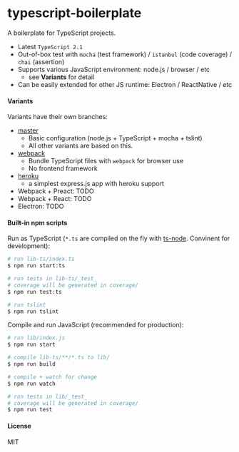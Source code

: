 # typescript-boilerplate

A boilerplate for TypeScript projects.

- Latest `TypeScript 2.1`
- Out-of-box test with `mocha` (test framework) / `istanbul` (code coverage) / `chai` (assertion)
- Supports various JavaScript environment: node.js / browser / etc
    - see **Variants** for detail
- Can be easily extended for other JS runtime: Electron / ReactNative / etc

#### Variants

Variants have their own branches:

- [master](https://github.com/jokester/typescript-boilerplate/tree/master)
    - Basic configuration (node.js + TypeScript + mocha + tslint)
    - All other variants are based on this.
- [webpack](https://github.com/jokester/typescript-boilerplate/tree/webpack)
    - Bundle TypeScript files with `webpack` for browser use
    - No frontend framework
- [heroku](https://github.com/jokester/typescript-boilerplate/tree/heroku)
    - a simplest express.js app with heroku support
- Webpack + Preact: TODO
- Webpack + React: TODO
- Electron: TODO

#### Built-in npm scripts

Run as TypeScript (`*.ts` are compiled on the fly with [ts-node](https://github.com/TypeStrong/ts-node). Convinent for development):

```bash
# run lib-ts/index.ts
$ npm run start:ts

# run tests in lib-ts/_test_
# coverage will be generated in coverage/
$ npm run test:ts

# run tslint
$ npm run tslint
```

Compile and run JavaScript (recommended for production):

```bash
# run lib/index.js
$ npm run start

# compile lib-ts/**/*.ts to lib/
$ npm run build

# compile + watch for change
$ npm run watch

# run tests in lib/_test_
# coverage will be generated in coverage/
$ npm run test
```

#### License

MIT
